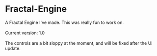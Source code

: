 # Fractal-Engine
A Fractal Engine I've made. This was really fun to work on.<br><br>
Current version: 1.0<br><br>
The controls are a bit sloppy at the moment, and will be fixed after the UI update.<br>
